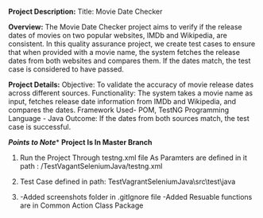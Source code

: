 **Project Description:**
Title: Movie Date Checker

**Overview:**
The Movie Date Checker project aims to verify if the release dates of movies on two popular websites, IMDb and Wikipedia, are consistent. In this quality assurance project, we create test cases to ensure that when provided with a movie name, the system fetches the release dates from both websites and compares them. If the dates match, the test case is considered to have passed.

**Project Details:**
Objective: To validate the accuracy of movie release dates across different sources.
Functionality: The system takes a movie name as input, fetches release date information from IMDb and Wikipedia, and compares the dates.
Framework Used- POM, TestNG
Programming Language - Java
Outcome: If the dates from both sources match, the test case is successful.



*************************************Points to Note**************************************
**Project Is In Master Branch**

1) Run the Project Through testng.xml file As Paramters are defined in it
  path : /TestVagantSeleniumJava/testng.xml

2) Test Case defined in
    path: TestVagrantSeleniumJava\src\test\java
3)
   -Added screenshots folder in .gitIgnore file
   -Added Resuable functions are in  Common Action Class Package

